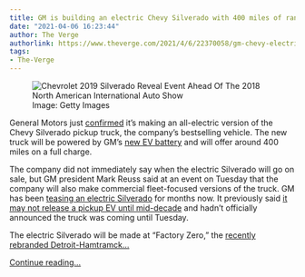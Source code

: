 ```yaml
---
title: GM is building an electric Chevy Silverado with 400 miles of range
date: "2021-04-06 16:23:44"
author: The Verge
authorlink: https://www.theverge.com/2021/4/6/22370058/gm-chevy-electric-silverado-pickup-truck
tags:
- The-Verge
---
```

<figure>
      <img alt="Chevrolet 2019 Silverado Reveal Event Ahead Of The 2018 North American International Auto Show" src="https://cdn.vox-cdn.com/thumbor/2-xxH31jpEgUBjQihF3YmpsGaO4=/0x0:4000x2667/1310x873/cdn.vox-cdn.com/uploads/chorus_image/image/69084057/904641536.0.jpg" />
        <figcaption>Image: Getty Images</figcaption>
    </figure>

  <p id="0m6wKY">General Motors just <a href="https://media.gm.com/media/us/en/gm/home.detail.html/content/Pages/news/us/en/2021/apr/0406-factory0.html">confirmed</a> it’s making an all-electric version of the Chevy Silverado pickup truck, the company’s bestselling vehicle. The new truck will be powered by GM’s <a href="https://www.theverge.com/2020/3/4/21164513/gm-ev-platform-architecture-battery-ultium-tesla">new EV battery</a> and will offer around 400 miles on a full charge. </p>
<p id="izXau9">The company did not immediately say when the electric Silverado will go on sale, but GM president Mark Reuss said at an event on Tuesday that the company will also make commercial fleet-focused versions of the truck. GM has been <a href="https://www.caranddriver.com/news/a34732462/gm-chevy-electric-truck-teased/">teasing an electric Silverado</a> for months now. It previously said <a href="https://www.caranddriver.com/news/a31227446/chevy-electric-pickup-confirmed-2025/">it may not release a pickup EV until mid-decade</a> and hadn’t officially announced the truck was coming until Tuesday.</p>
<p id="zBPerP">The electric Silverado will be made at “Factory Zero,” the <a href="https://www.theverge.com/2020/10/16/21519358/gm-factory-zero-detroit-hamtramck-electric-autonomous-vehicles">recently rebranded Detroit-Hamtramck...</a></p>
  <p>
    <a href="https://www.theverge.com/2021/4/6/22370058/gm-chevy-electric-silverado-pickup-truck">Continue reading&hellip;</a>
  </p>